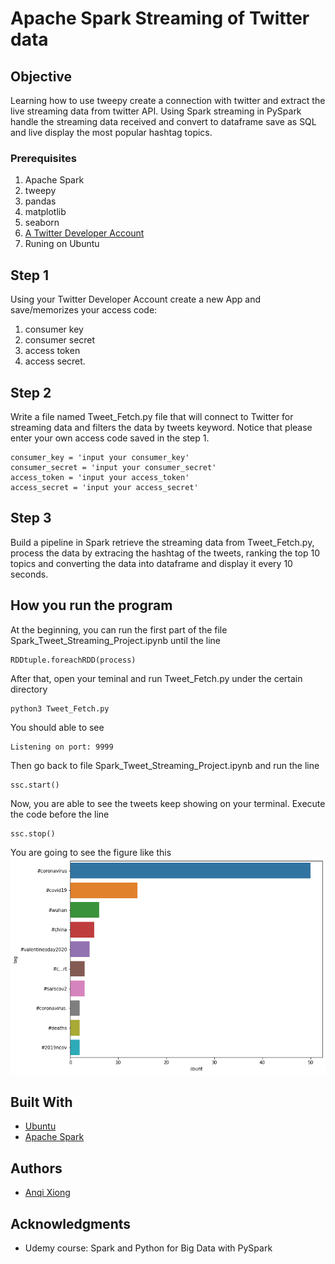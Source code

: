 # Apache Spark Streaming of Twitter data

## Objective
Learning how to use tweepy create a connection with twitter and extract the live streaming data from twitter API. Using Spark streaming in PySpark handle the streaming data received and convert to dataframe save as SQL and live display the most popular hashtag topics.

### Prerequisites

1. Apache Spark
2. tweepy
3. pandas
4. matplotlib
5. seaborn
6. [A Twitter Developer Account](https://developer.twitter.com/)
7. Runing on Ubuntu

## Step 1
Using your Twitter Developer Account create a new App and save/memorizes your access code: 
1. consumer key
2. consumer secret
3. access token
4. access secret.

## Step 2
Write a file named Tweet_Fetch.py file that will connect to Twitter for streaming data and filters the data by tweets keyword. Notice that please enter your own access code saved in the step 1.
```
consumer_key = 'input your consumer_key'
consumer_secret = 'input your consumer_secret'
access_token = 'input your access_token'
access_secret = 'input your access_secret'
```

## Step 3
Build a pipeline in Spark retrieve the streaming data from Tweet_Fetch.py, process the data by extracing the hashtag of the tweets, ranking the top 10 topics and converting the data into dataframe and display it every 10 seconds.

## How you run the program
At the beginning, you can run the first part of the file Spark\_Tweet\_Streaming\_Project.ipynb until the line
```
RDDtuple.foreachRDD(process)
```
After that, open your teminal and run Tweet_Fetch.py under the certain directory
```
python3 Tweet_Fetch.py
```
You should able to see
```
Listening on port: 9999
```
Then go back to file Spark\_Tweet\_Streaming\_Project.ipynb and run the line
```
ssc.start()
```
Now, you are able to see the tweets keep showing on your terminal. Execute the code before the line
```
ssc.stop()
```
You are going to see the figure like this
![alt text](https://github.com/rhettxio/Apache-Spark-Streaming-of-twitter-data/blob/master/top10ranktag.png)

## Built With

* [Ubuntu](http://www.dropwizard.io/1.0.2/docs/)
* [Apache Spark](https://maven.apache.org/)

## Authors

* [Anqi Xiong](https://github.com/rhettxio/Apache-Spark-Streaming-of-twitter-data)

## Acknowledgments

* Udemy course: Spark and Python for Big Data with PySpark

